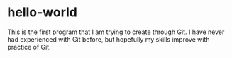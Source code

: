 # hello-world

This is the first program that I am trying to create through Git. I have never had experienced with Git before, but hopefully my skills improve with practice of Git.
